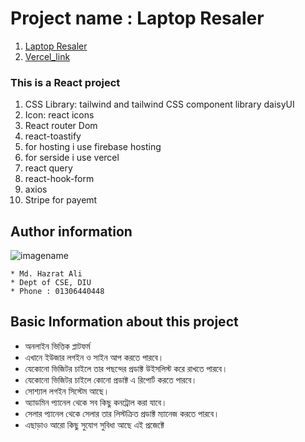 # Project name : Laptop Resaler

1. [Laptop Resaler](https://laptopreseler.web.app/ "Laptop Resaler")
2. [Vercel_link](https://laptop-reseler-server-side-hazratali-pixel.vercel.app/ "Laptop Resaler")

### This is a React project

1. CSS Library: tailwind and tailwind CSS component library daisyUI
2. Icon: react icons
3. React router Dom
4. react-toastify
5. for hosting i use firebase hosting
6. for serside i use vercel
7. react query
8. react-hook-form
9. axios
10. Stripe for payemt

## Author information

![imagename](https://lh3.googleusercontent.com/a/ALm5wu3-VZ44MFpEKX3SJdB0z5bOTVPy_pq8OMu4G0IO8C0=s96-c)

    * Md. Hazrat Ali
    * Dept of CSE, DIU
    * Phone : 01306440448

## Basic Information about this project

- অনলাইন ভিত্তিক প্লাটফর্ম
- এখানে ইউজার লগইন ও সাইন আপ করতে পারবে।
- যেকোনো ভিজিটর চাইলে তার পছন্দের প্রডাক্ট উইসলিস্ট করে রাখতে পারবে।
- যেকোনো ভিজিটর চাইলে কোনো প্রডাক্ট এ রিপোর্ট করতে পারবে।
- সোশ্যাল লগইন সিস্টেম আছে।
- অ্যাডমিন প্যানেল থেকে সব কিছু কনট্রোল করা যাবে।
- সেলার প্যানেল থেকে সেলার তার লিস্টক্রিত প্রডাক্ট ম্যানেজ করতে পারবে।
- এছাড়াও আরো কিছু সুযোগ সুবিধা আছে এই প্রজেক্টে
